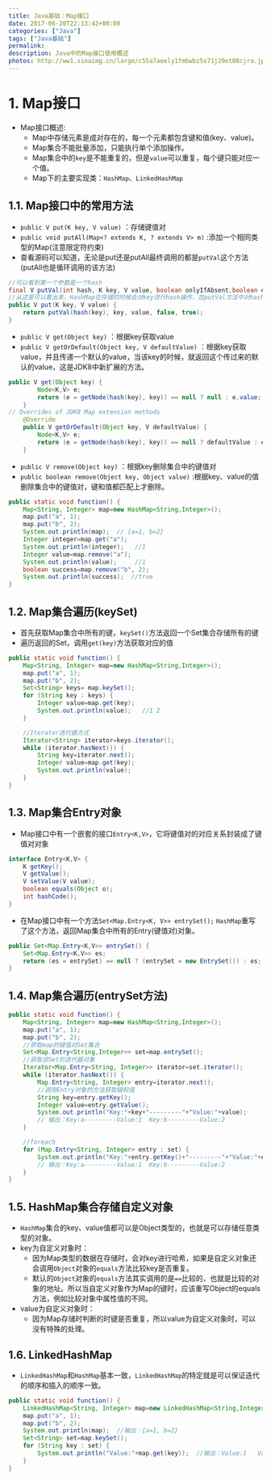 ```yaml
---
title: Java基础：Map接口
date: 2017-06-20T22:13:42+08:00
categories: ["Java"]
tags: ["Java基础"]
permalink: 
description: Java中的Map接口使用概述
photos: http://ww1.sinaimg.cn/large/c55a7aeely1fmbwbz5s71j20et08cjra.jpg
---
```


# 1. Map接口

- Map接口概述:
  - Map中存储元素是成对存在的，每一个元素都包含键和值(key、value)。
  - Map集合不能批量添加，只能执行单个添加操作。
  - Map集合中的`key`是不能重复的，但是`value`可以重复，每个键只能对应一个值。
  - Map下的主要实现类：`HashMap`、`LinkedHashMap`

## 1.1. Map接口中的常用方法

- `public V put(K key, V value)` ：存储键值对
- `public void putAll(Map<? extends K, ? extends V> m)` :添加一个相同类型的Map(注意限定符约束)
- 查看源码可以知道，无论是put还是putAll最终调用的都是`putVal`这个方法(putAll也是循环调用的该方法)


```java
//可以看到第一个参数是一个hash
final V putVal(int hash, K key, V value, boolean onlyIfAbsent,boolean evict){}
//从这里可以看出来，HashMap在存储的时候会对key进行hash操作，在putVal方法中对hash进行判断，用来判重
public V put(K key, V value) {
    return putVal(hash(key), key, value, false, true);
}

```

- `public V get(Object key)` ：根据key获取value
- `public V getOrDefault(Object key, V defaultValue)` ：根据key获取value，并且传递一个默认的value，当该key的时候，就返回这个传过来的默认的value，这是JDK8中新扩展的方法。


```java
public V get(Object key) {
        Node<K,V> e;
        return (e = getNode(hash(key), key)) == null ? null : e.value;
    }
// Overrides of JDK8 Map extension methods
    @Override
    public V getOrDefault(Object key, V defaultValue) {
        Node<K,V> e;
        return (e = getNode(hash(key), key)) == null ? defaultValue : e.value;
    }

```

- `public V remove(Object key)` ：根据key删除集合中的键值对
- `public boolean remove(Object key, Object value)` :根据key、value的值删除集合中的键值对，键和值都匹配上才删除。


```java
public static void function() {
    Map<String, Integer> map=new HashMap<String,Integer>();
    map.put("a", 1);
    map.put("b", 2);
    System.out.println(map);  // {a=1, b=2}
    Integer integer=map.get("a");  
    System.out.println(integer);   //1
    Integer value=map.remove("a");
    System.out.println(value);     //1
    boolean success=map.remove("b", 2);
    System.out.println(success);  //true
}

```


## 1.2. Map集合遍历(keySet)

- 首先获取Map集合中所有的键，`keySet()`方法返回一个Set集合存储所有的键
- 遍历返回的Set，调用`get(key)`方法获取对应的值


```java
public static void function() {
    Map<String, Integer> map=new HashMap<String,Integer>();
    map.put("a", 1);
    map.put("b", 2);
    Set<String> keys= map.keySet();
    for (String key : keys) {
		Integer value=map.get(key);
		System.out.println(value);   //1 2
	}

	//Iterator迭代器方式
	Iterator<String> iterator=keys.iterator();
    while (iterator.hasNext()) {
		String key=iterator.next();
		Integer value=map.get(key);
		System.out.println(value);
	}
}

```

## 1.3. Map集合Entry对象

- Map接口中有一个嵌套的接口`Entry<K,V>`，它将键值对的对应关系封装成了键值对对象


```java
interface Entry<K,V> {
	K getKey();
	V getValue();
	V setValue(V value);
	boolean equals(Object o);
	int hashCode();
}

```

- 在Map接口中有一个方法`Set<Map.Entry<K, V>> entrySet();` `HashMap`重写了这个方法，返回Map集合中所有的Entry(键值对)对象。

```java
public Set<Map.Entry<K,V>> entrySet() {
    Set<Map.Entry<K,V>> es;
    return (es = entrySet) == null ? (entrySet = new EntrySet()) : es;
}

```

## 1.4. Map集合遍历(entrySet方法)


```java
public static void function() {
    Map<String, Integer> map=new HashMap<String,Integer>();
    map.put("a", 1);
    map.put("b", 2);
    //获取map的键值对Set集合
    Set<Map.Entry<String,Integer>> set=map.entrySet();
	//获取该Set的迭代器对象
    Iterator<Map.Entry<String, Integer>> iterator=set.iterator();
    while (iterator.hasNext()) {
		Map.Entry<String, Integer> entry=iterator.next();
		//调用Entry对象的方法获取键和值
		String key=entry.getKey();
		Integer value=entry.getValue();
		System.out.println("Key:"+key+"---------"+"Value:"+value);  
		// 输出：Key:a---------Value:1  Key:b---------Value:2
	}

	//foreach
	for (Map.Entry<String, Integer> entry : set) {
        System.out.println("Key:"+entry.getKey()+"---------"+"Value:"+entry.getValue());
		// 输出：Key:a---------Value:1  Key:b---------Value:2
	}
}

```

## 1.5. HashMap集合存储自定义对象

- `HashMap`集合的key、value值都可以是Object类型的，也就是可以存储任意类型的对象。
- key为自定义对象时：
  - 因为Map类型的数据在存储时，会对key进行哈希，如果是自定义对象还会调用`Object`对象的`equals`方法比较key是否重复。
  - 默认的`Object`对象的`equals`方法其实调用的是`==`比较的，也就是比较的对象的地址。所以当自定义对象作为Map的键时，应该重写Object的equals方法，例如比较对象中属性值的不同。
- value为自定义对象时：
  - 因为Map存储时判断的时键是否重复，所以value为自定义对象时，可以没有特殊的处理。

## 1.6. LinkedHashMap

- `LinkedHashMap`和`HashMap`基本一致，`LinkedHashMap`的特定就是可以保证迭代的顺序和插入的顺序一致。


```java
public static void function() {
    LinkedHashMap<String, Integer> map=new LinkedHashMap<String,Integer>();
    map.put("a", 1);
    map.put("b", 2);
    System.out.println(map);  //输出：{a=1, b=2}
    Set<String> set=map.keySet();
    for (String key : set) {
		System.out.println("Value:"+map.get(key));  //输出：Value:1   Value:2
	}
}

```
